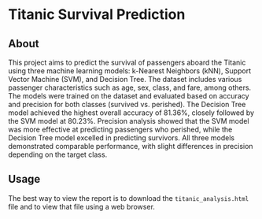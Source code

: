 # Titanic Survival Prediction

## About

This project aims to predict the survival of passengers aboard the Titanic using three machine learning models: k-Nearest Neighbors (kNN), Support Vector Machine (SVM), and Decision Tree. The dataset includes various passenger characteristics such as age, sex, class, and fare, among others. The models were trained on the dataset and evaluated based on accuracy and precision for both classes (survived vs. perished). The Decision Tree model achieved the highest overall accuracy of 81.36%, closely followed by the SVM model at 80.23%. Precision analysis showed that the SVM model was more effective at predicting passengers who perished, while the Decision Tree model excelled in predicting survivors. All three models demonstrated comparable performance, with slight differences in precision depending on the target class.

## Usage

The best way to view the report is to download the `titanic_analysis.html` file and to view that file using a web browser.

